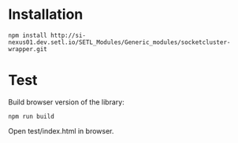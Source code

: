 Installation
=
```
npm install http://si-nexus01.dev.setl.io/SETL_Modules/Generic_modules/socketcluster-wrapper.git
```

Test
=
Build browser version of the library:
```
npm run build
```
Open test/index.html in browser.
